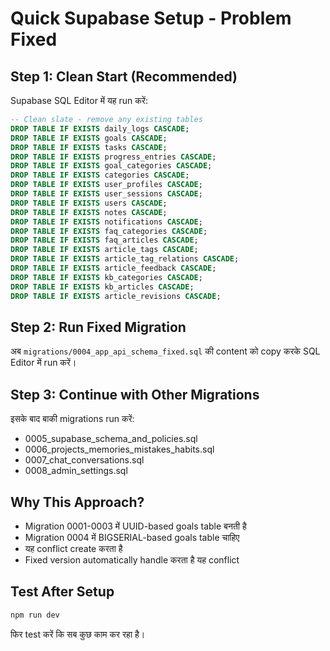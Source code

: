 # Quick Supabase Setup - Problem Fixed

## Step 1: Clean Start (Recommended)

Supabase SQL Editor में यह run करें:

```sql
-- Clean slate - remove any existing tables
DROP TABLE IF EXISTS daily_logs CASCADE;
DROP TABLE IF EXISTS goals CASCADE;
DROP TABLE IF EXISTS tasks CASCADE;
DROP TABLE IF EXISTS progress_entries CASCADE;
DROP TABLE IF EXISTS goal_categories CASCADE;
DROP TABLE IF EXISTS categories CASCADE;
DROP TABLE IF EXISTS user_profiles CASCADE;
DROP TABLE IF EXISTS user_sessions CASCADE;
DROP TABLE IF EXISTS users CASCADE;
DROP TABLE IF EXISTS notes CASCADE;
DROP TABLE IF EXISTS notifications CASCADE;
DROP TABLE IF EXISTS faq_categories CASCADE;
DROP TABLE IF EXISTS faq_articles CASCADE;
DROP TABLE IF EXISTS article_tags CASCADE;
DROP TABLE IF EXISTS article_tag_relations CASCADE;
DROP TABLE IF EXISTS article_feedback CASCADE;
DROP TABLE IF EXISTS kb_categories CASCADE;
DROP TABLE IF EXISTS kb_articles CASCADE;
DROP TABLE IF EXISTS article_revisions CASCADE;
```

## Step 2: Run Fixed Migration

अब `migrations/0004_app_api_schema_fixed.sql` की content को copy करके SQL Editor में run करें।

## Step 3: Continue with Other Migrations

इसके बाद बाकी migrations run करें:

- 0005_supabase_schema_and_policies.sql
- 0006_projects_memories_mistakes_habits.sql
- 0007_chat_conversations.sql
- 0008_admin_settings.sql

## Why This Approach?

- Migration 0001-0003 में UUID-based goals table बनती है
- Migration 0004 में BIGSERIAL-based goals table चाहिए
- यह conflict create करता है
- Fixed version automatically handle करता है यह conflict

## Test After Setup

```bash
npm run dev
```

फिर test करें कि सब कुछ काम कर रहा है।
